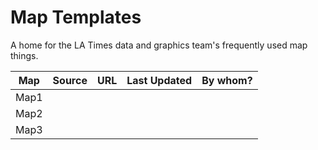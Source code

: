 # Map Templates
A home for the LA Times data and graphics team's frequently used map things.

|Map|Source|URL|Last Updated|By whom?|
|---|---|---|---|---|
|Map1|   |   |   |   |
|Map2|   |   |   |   |
|Map3|   |   |   |   |
